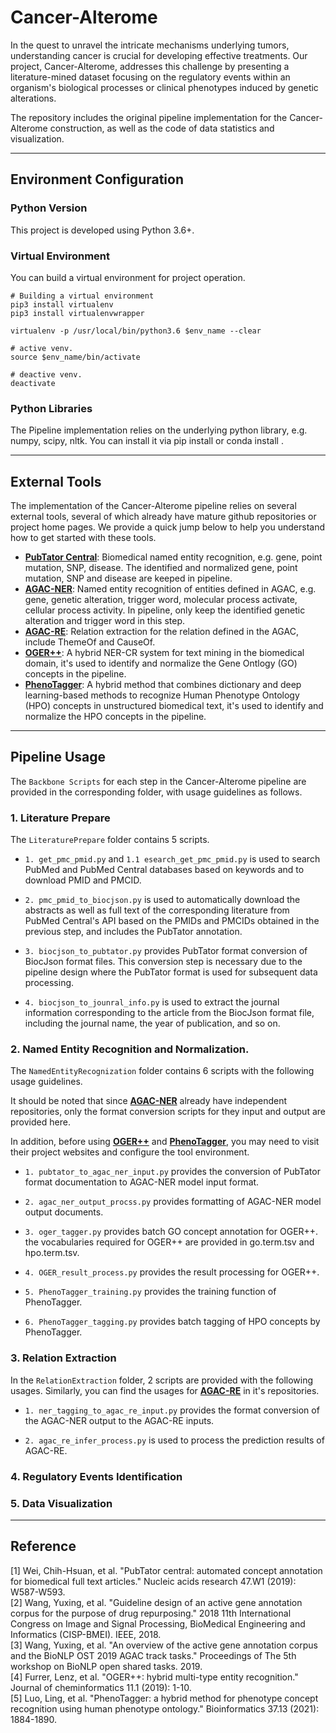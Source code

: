 # Cancer-Alterome
In the quest to unravel the intricate mechanisms underlying tumors, understanding cancer is crucial for developing effective treatments. Our project, Cancer-Alterome, addresses this challenge by presenting a literature-mined dataset focusing on the regulatory events within an organism's biological processes or clinical phenotypes induced by genetic alterations.  

The repository includes the original pipeline implementation for the Cancer-Alterome construction, as well as the code of data statistics and visualization.

- - -

## Environment Configuration

### Python Version
This project is developed using Python 3.6+.

### Virtual Environment
You can build a virtual environment for project operation.  
```
# Building a virtual environment
pip3 install virtualenv
pip3 install virtualenvwrapper

virtualenv -p /usr/local/bin/python3.6 $env_name --clear  

# active venv.
source $env_name/bin/activate  

# deactive venv.
deactivate
```

### Python Libraries
The Pipeline implementation relies on the underlying python library, e.g. numpy, scipy, nltk.
You can install it via pip install <library> or conda install <library>.

___

## External Tools
The implementation of the Cancer-Alterome pipeline relies on several external tools, several of which already have mature github repositories or project home pages. We provide a quick jump below to help you understand how to get started with these tools.

- [**PubTator Central**](https://www.ncbi.nlm.nih.gov/research/pubtator/): Biomedical named entity recognition, e.g. gene, point mutation, SNP, disease. The identified and normalized gene, point mutation, SNP and disease are keeped in pipeline.
- [**AGAC-NER**](https://github.com/YaoXinZhi/BERT-CRF-for-BioNLP-OST2019-AGAC-Task1): Named entity recognition of entities defined in AGAC, e.g. gene, genetic alteration, trigger word, molecular process activate, cellular process activity. In pipeline, only keep the identified genetic alteration and trigger word in this step.
- [**AGAC-RE**](https://github.com/YaoXinZhi/BERT-for-BioNLP-OST2019-AGAC-Task2): Relation extraction for the relation defined in the AGAC, include ThemeOf and CauseOf.
- [**OGER++**](https://pub.cl.uzh.ch/purl/OGER): A hybrid NER-CR system for text mining in the biomedical domain, it's used to identify and normalize the Gene Ontlogy (GO) concepts in the pipeline.
- [**PhenoTagger**](https://github.com/ncbi-nlp/PhenoTagger): A hybrid method that combines dictionary and deep learning-based methods to recognize Human Phenotype Ontology (HPO) concepts in unstructured biomedical text, it's used to identify and normalize the HPO concepts in the pipeline.

---
## Pipeline Usage
The `Backbone Scripts` for each step in the Cancer-Alterome pipeline are provided in the corresponding folder, with usage guidelines as follows.

### 1. Literature Prepare
The `LiteraturePrepare` folder contains 5 scripts.

- `1. get_pmc_pmid.py` and `1.1 esearch_get_pmc_pmid.py` is used to search PubMed and PubMed Central databases based on keywords and to download PMID and PMCID.

- `2. pmc_pmid_to_biocjson.py` is used to automatically download the abstracts as well as full text of the corresponding literature from PubMed Central's API based on the PMIDs and PMCIDs obtained in the previous step, and includes the PubTator annotation.

- `3. biocjson_to_pubtator.py` provides PubTator format conversion of BiocJson format files. This conversion step is necessary due to the pipeline design where the PubTator format is used for subsequent data processing.
 
- `4. biocjson_to_jounral_info.py` is used to extract the journal information corresponding to the article from the BiocJson format file, including the journal name, the year of publication, and so on.

### 2. Named Entity Recognition and Normalization.
The `NamedEntityRecognization` folder contains 6 scripts with the following usage guidelines.  

It should be noted that since [**AGAC-NER**](https://github.com/YaoXinZhi/BERT-CRF-for-BioNLP-OST2019-AGAC-Task1) already have independent repositories, only the format conversion scripts for they input and output are provided here.

In addition, before using [**OGER++**](https://pub.cl.uzh.ch/purl/OGER) and [**PhenoTagger**](https://github.com/ncbi-nlp/PhenoTagger), you may need to visit their project websites and configure the tool environment.


- `1. pubtator_to_agac_ner_input.py` provides the conversion of PubTator format documentation to AGAC-NER model input format.
  
- `2. agac_ner_output_procss.py` provides formatting of AGAC-NER model output documents.
  
- `3. oger_tagger.py` provides batch GO concept annotation for OGER++. the vocabularies required for OGER++ are provided in go.term.tsv and hpo.term.tsv.
  
- `4. OGER_result_process.py` provides the result processing for OGER++.
  
- `5. PhenoTagger_training.py` provides the training function of PhenoTagger.
   
- `6. PhenoTagger_tagging.py` provides batch tagging of HPO concepts by PhenoTagger.  


### 3. Relation Extraction
In the `RelationExtraction` folder, 2 scripts are provided with the following usages.
Similarly, you can find the usages for [**AGAC-RE**](https://github.com/YaoXinZhi/BERT-for-BioNLP-OST2019-AGAC-Task2) in it's repositories.

- `1. ner_tagging_to_agac_re_input.py` provides the format conversion of the AGAC-NER output to the AGAC-RE inputs. 
  
- `2. agac_re_infer_process.py` is used to process the prediction results of AGAC-RE.


### 4. Regulatory Events Identification

### 5. Data Visualization



---

## Reference

[1] Wei, Chih-Hsuan, et al. "PubTator central: automated concept annotation for biomedical full text articles." Nucleic acids research 47.W1 (2019): W587-W593.  
[2] Wang, Yuxing, et al. "Guideline design of an active gene annotation corpus for the purpose of drug repurposing." 2018 11th International Congress on Image and Signal Processing, BioMedical Engineering and Informatics (CISP-BMEI). IEEE, 2018.  
[3] Wang, Yuxing, et al. "An overview of the active gene annotation corpus and the BioNLP OST 2019 AGAC track tasks." Proceedings of The 5th workshop on BioNLP open shared tasks. 2019.  
[4] Furrer, Lenz, et al. "OGER++: hybrid multi-type entity recognition." Journal of cheminformatics 11.1 (2019): 1-10.  
[5] Luo, Ling, et al. "PhenoTagger: a hybrid method for phenotype concept recognition using human phenotype ontology." Bioinformatics 37.13 (2021): 1884-1890.  



